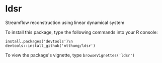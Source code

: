# ldsr
Streamflow reconstruction using linear dynamical system

To install this package, type the following commands into your R console:

`install.packages('devtools')\n
devtools::install_github('ntthung/ldsr')
`

To view the package's vignette, type
`browseVignettes('ldsr')`
